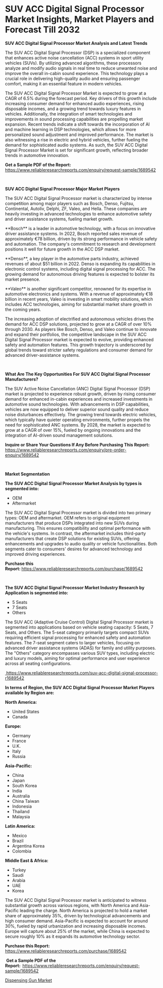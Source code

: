 <p><h1>SUV ACC Digital Signal Processor Market Insights, Market Players and Forecast Till 2032</h1></p><p><strong>SUV ACC Digital Signal Processor Market Analysis and Latest Trends</strong></p>
<p><p>The SUV ACC Digital Signal Processor (DSP) is a specialized component that enhances active noise cancellation (ACC) systems in sport utility vehicles (SUVs). By utilizing advanced algorithms, these processors analyze and modify audio signals in real time to reduce unwanted noise and improve the overall in-cabin sound experience. This technology plays a crucial role in delivering high-quality audio and ensuring passenger comfort, making it an essential feature in modern vehicles.</p><p>The SUV ACC Digital Signal Processor Market is expected to grow at a CAGR of 6.5% during the forecast period. Key drivers of this growth include increasing consumer demand for enhanced audio experiences, rising disposable incomes, and a growing trend towards luxury features in vehicles. Additionally, the integration of smart technologies and improvements in sound processing capabilities are propelling market expansion. Recent trends indicate a shift towards the incorporation of AI and machine learning in DSP technologies, which allows for more personalized sound adjustment and improved performance. The market is also witnessing a rise in electric and hybrid vehicles, further fueling the demand for sophisticated audio systems. As such, the SUV ACC Digital Signal Processor Market is set for significant growth, reflecting broader trends in automotive innovation.</p></p>
<p><strong>Get a Sample PDF of the Report:&nbsp;</strong> <a href="https://www.reliableresearchreports.com/enquiry/request-sample/1689542?utm_campaign=2734&utm_medium=2&utm_source=Github&utm_content=ia&utm_term=26032025&utm_id=suv-acc-digital-signal-processor">https://www.reliableresearchreports.com/enquiry/request-sample/1689542</a></p>
<p>&nbsp;</p>
<p><strong>SUV ACC Digital Signal Processor Major Market Players</strong></p>
<p><p>The SUV ACC Digital Signal Processor market is characterized by intense competition among major players such as Bosch, Denso, Fujitsu, Continental, Autoliv, Delphi, ZF, Valeo, and Hella. These companies are heavily investing in advanced technologies to enhance automotive safety and driver assistance systems, fueling market growth.</p><p>**Bosch** is a leader in automotive technology, with a focus on innovative driver assistance systems. In 2022, Bosch reported sales revenue of approximately €78 billion, driven by its strong performance in vehicle safety and automation. The company's commitment to research and development positions it well for future growth in the ACC DSP market.</p><p>**Denso**, a key player in the automotive parts industry, achieved revenues of about $51 billion in 2022. Denso is expanding its capabilities in electronic control systems, including digital signal processing for ACC. The growing demand for autonomous driving features is expected to bolster its market presence.</p><p>**Valeo** is another significant competitor, renowned for its expertise in automotive electronics and systems. With a revenue of approximately €18 billion in recent years, Valeo is investing in smart mobility solutions, which includes ACC technologies, aiming for substantial market share growth in the coming years.</p><p>The increasing adoption of electrified and autonomous vehicles drives the demand for ACC DSP solutions, projected to grow at a CAGR of over 10% through 2030. As players like Bosch, Denso, and Valeo continue to innovate and expand their portfolios, the competitive landscape in the SUV ACC Digital Signal Processor market is expected to evolve, providing enhanced safety and automation features. This growth trajectory is underscored by global trends toward stricter safety regulations and consumer demand for advanced driver-assistance systems.</p></p>
<p>&nbsp;</p>
<p><strong>What Are The Key Opportunities For SUV ACC Digital Signal Processor Manufacturers?</strong></p>
<p><p>The SUV Active Noise Cancellation (ANC) Digital Signal Processor (DSP) market is projected to experience robust growth, driven by rising consumer demand for enhanced in-cabin experiences and increased investments in automotive sound technologies. With advancements in DSP capabilities, vehicles are now equipped to deliver superior sound quality and reduce noise disturbances effectively. The growing trend towards electric vehicles, which typically have quieter operating environments, further propels the need for sophisticated ANC systems. By 2028, the market is expected to grow at a CAGR of over 15%, fueled by ongoing innovations and the integration of AI-driven sound management solutions.</p></p>
<p><strong>Inquire or Share Your Questions If Any Before Purchasing This Report:</strong> <a href="https://www.reliableresearchreports.com/enquiry/pre-order-enquiry/1689542?utm_campaign=2734&utm_medium=2&utm_source=Github&utm_content=ia&utm_term=26032025&utm_id=suv-acc-digital-signal-processor">https://www.reliableresearchreports.com/enquiry/pre-order-enquiry/1689542</a></p>
<p>&nbsp;</p>
<p><strong>Market Segmentation</strong></p>
<p><strong>The SUV ACC Digital Signal Processor Market Analysis by types is segmented into:</strong></p>
<p><ul><li>OEM</li><li>Aftermarket</li></ul></p>
<p><p>The SUV ACC Digital Signal Processor market is divided into two primary types: OEM and aftermarket. OEM refers to original equipment manufacturers that produce DSPs integrated into new SUVs during manufacturing. This ensures compatibility and optimal performance with the vehicle's systems. In contrast, the aftermarket includes third-party manufacturers that create DSP solutions for existing SUVs, offering enhancements and upgrades to audio quality or vehicle functionalities. Both segments cater to consumers' desires for advanced technology and improved driving experiences.</p></p>
<p><strong>Purchase this Report:&nbsp;</strong><a href="https://www.reliableresearchreports.com/purchase/1689542?utm_campaign=2734&utm_medium=2&utm_source=Github&utm_content=ia&utm_term=26032025&utm_id=suv-acc-digital-signal-processor">https://www.reliableresearchreports.com/purchase/1689542</a></p>
<p>&nbsp;</p>
<p><strong>The SUV ACC Digital Signal Processor Market Industry Research by Application is segmented into:</strong></p>
<p><ul><li>5 Seats</li><li>7 Seats</li><li>Others</li></ul></p>
<p><p>The SUV ACC (Adaptive Cruise Control) Digital Signal Processor market is segmented into applications based on vehicle seating capacity: 5 Seats, 7 Seats, and Others. The 5-seat category primarily targets compact SUVs requiring efficient signal processing for enhanced safety and automation features. The 7-seat segment caters to larger vehicles, focusing on advanced driver assistance systems (ADAS) for family and utility purposes. The "Others" category encompasses various SUV types, including electric and luxury models, aiming for optimal performance and user experience across all seating configurations.</p></p>
<p><a href="https://www.reliableresearchreports.com/suv-acc-digital-signal-processor-r1689542?utm_campaign=2734&utm_medium=2&utm_source=Github&utm_content=ia&utm_term=26032025&utm_id=suv-acc-digital-signal-processor">&nbsp;https://www.reliableresearchreports.com/suv-acc-digital-signal-processor-r1689542</a></p>
<p><strong>In terms of Region, the SUV ACC Digital Signal Processor Market Players available by Region are:</strong></p>
<p>
    <p> <strong> North America: </strong>
        <ul>
            <li>United States</li>
            <li>Canada</li>
        </ul>
        </p> 
    <p> <strong> Europe: </strong>
        <ul>
            <li>Germany</li>
            <li>France</li>
            <li>U.K.</li>
            <li>Italy</li>
            <li>Russia</li>
        </ul>
        </p> 
    <p> <strong> Asia-Pacific: </strong>
        <ul>
            <li>China</li>
            <li>Japan</li>
            <li>South Korea</li>
            <li>India</li>
            <li>Australia</li>
            <li>China Taiwan</li>
            <li>Indonesia</li>
            <li>Thailand</li>
            <li>Malaysia</li>
        </ul>
        </p> 
    <p> <strong> Latin America: </strong>
        <ul>
            <li>Mexico</li>
            <li>Brazil</li>
            <li>Argentina Korea</li>
            <li>Colombia</li>
        </ul>
        </p> 
    <p> <strong> Middle East & Africa: </strong>
        <ul>
            <li>Turkey</li>
            <li>Saudi</li>
            <li>Arabia</li>
            <li>UAE</li>
            <li>Korea</li>
        </ul>
    </p>
    </p>
<p><p>The SUV ACC Digital Signal Processor market is anticipated to witness substantial growth across various regions, with North America and Asia-Pacific leading the charge. North America is projected to hold a market share of approximately 35%, driven by technological advancements and high consumer demand. Asia-Pacific is expected to account for around 30%, fueled by rapid urbanization and increasing disposable incomes. Europe will capture about 25% of the market, while China is expected to secure roughly 10% as it expands its automotive technology sector.</p></p>
<p><strong>Purchase this Report: </strong><a href="https://www.reliableresearchreports.com/purchase/1689542?utm_campaign=2734&utm_medium=2&utm_source=Github&utm_content=ia&utm_term=26032025&utm_id=suv-acc-digital-signal-processor">https://www.reliableresearchreports.com/purchase/1689542</a></p>
<p>&nbsp;<strong>Get a Sample PDF of the Report:&nbsp;&nbsp;</strong><a href="https://www.reliableresearchreports.com/enquiry/request-sample/1689542?utm_campaign=2734&utm_medium=2&utm_source=Github&utm_content=ia&utm_term=26032025&utm_id=suv-acc-digital-signal-processor">https://www.reliableresearchreports.com/enquiry/request-sample/1689542</a></p>
<p><strong></strong></p>
<p><p><a href="https://github.com/xanaanenkaly/Market-Research-Report-List-1/blob/main/dispensing-gun-market.md?utm_campaign=2734&utm_medium=2&utm_source=Github&utm_content=ia&utm_term=26032025&utm_id=suv-acc-digital-signal-processor">Dispensing Gun Market</a></p></p>